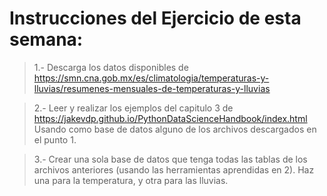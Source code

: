 # Instrucciones del Ejercicio de esta semana: 

> 1.- Descarga los datos disponibles de https://smn.cna.gob.mx/es/climatologia/temperaturas-y-lluvias/resumenes-mensuales-de-temperaturas-y-lluvias

>2.- Leer y realizar los ejemplos del  capitulo 3 de https://jakevdp.github.io/PythonDataScienceHandbook/index.html Usando como base de datos alguno de los archivos descargados en el punto 1. 

>3.- Crear una sola base de datos que tenga todas las tablas de los archivos anteriores (usando las herramientas aprendidas en 2). Haz una para la temperatura, y otra para las lluvias. 


